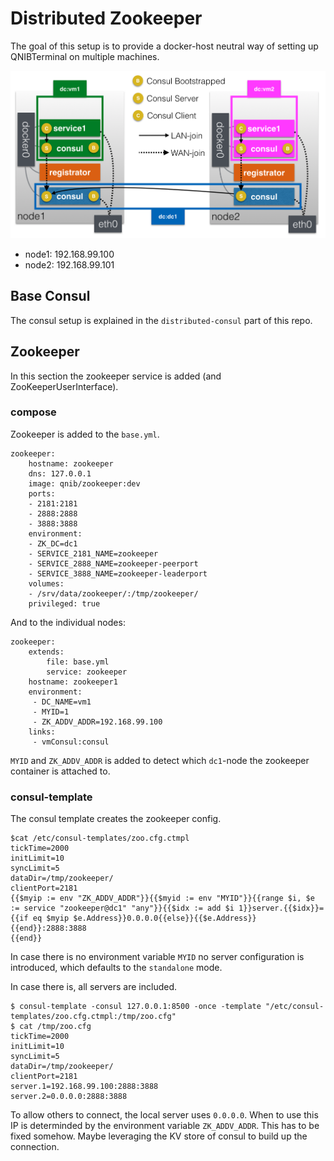 # Distributed Zookeeper

The goal of this setup is to provide a docker-host neutral way of setting up QNIBTerminal on multiple machines.

![](pics/overview.png)

- node1: 192.168.99.100
- node2: 192.168.99.101

## Base Consul

The consul setup is explained in the `distributed-consul` part of this repo.

## Zookeeper

In this section the zookeeper service is added (and ZooKeeperUserInterface).

### compose

Zookeeper is added to the `base.yml`.

```
zookeeper:
    hostname: zookeeper
    dns: 127.0.0.1
    image: qnib/zookeeper:dev
    ports:
    - 2181:2181
    - 2888:2888
    - 3888:3888
    environment:
    - ZK_DC=dc1
    - SERVICE_2181_NAME=zookeeper
    - SERVICE_2888_NAME=zookeeper-peerport
    - SERVICE_3888_NAME=zookeeper-leaderport
    volumes:
    - /srv/data/zookeeper/:/tmp/zookeeper/
    privileged: true
```
And to the individual nodes:

```
zookeeper:
    extends:
        file: base.yml
        service: zookeeper
    hostname: zookeeper1
    environment:
     - DC_NAME=vm1
     - MYID=1
     - ZK_ADDV_ADDR=192.168.99.100
    links:
     - vmConsul:consul
```

`MYID` and `ZK_ADDV_ADDR` is added to detect which `dc1`-node the zookeeper container is attached to.

### consul-template

The consul template creates the zookeeper config.
```
$cat /etc/consul-templates/zoo.cfg.ctmpl
tickTime=2000
initLimit=10
syncLimit=5
dataDir=/tmp/zookeeper/
clientPort=2181
{{$myip := env "ZK_ADDV_ADDR"}}{{$myid := env "MYID"}}{{range $i, $e := service "zookeeper@dc1" "any"}}{{$idx := add $i 1}}server.{{$idx}}={{if eq $myip $e.Address}}0.0.0.0{{else}}{{$e.Address}}{{end}}:2888:3888
{{end}}
```
In case there is no environment variable `MYID` no server configuration is introduced, which defaults to the `standalone` mode.

In case there is, all servers are included.
```
$ consul-template -consul 127.0.0.1:8500 -once -template "/etc/consul-templates/zoo.cfg.ctmpl:/tmp/zoo.cfg"
$ cat /tmp/zoo.cfg
tickTime=2000
initLimit=10
syncLimit=5
dataDir=/tmp/zookeeper/
clientPort=2181
server.1=192.168.99.100:2888:3888
server.2=0.0.0.0:2888:3888
```
To allow others to connect, the local server uses `0.0.0.0`. When to use this IP is determinded by the environment variable `ZK_ADDV_ADDR`. This has to be fixed somehow.
Maybe leveraging the KV store of consul to build up the connection.
